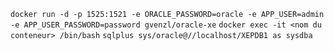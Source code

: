 `docker run -d -p 1525:1521 -e ORACLE_PASSWORD=oracle -e APP_USER=admin -e APP_USER_PASSWORD=password gvenzl/oracle-xe`
`docker exec -it <nom du conteneur> /bin/bash`
`sqlplus sys/oracle@//localhost/XEPDB1 as sysdba`